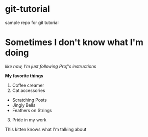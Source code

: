 # git-tutorial
sample repo for git tutorial

# Sometimes I don't know what I'm doing

_like now, I'm just following Prof's instructions_

__My favorite things__
1. Coffee creamer
2. Cat accessories
* Scratching Posts
* Jingly Bells
* Feathers on Strings
3. Pride in my work

This kitten knows what I'm talking about
